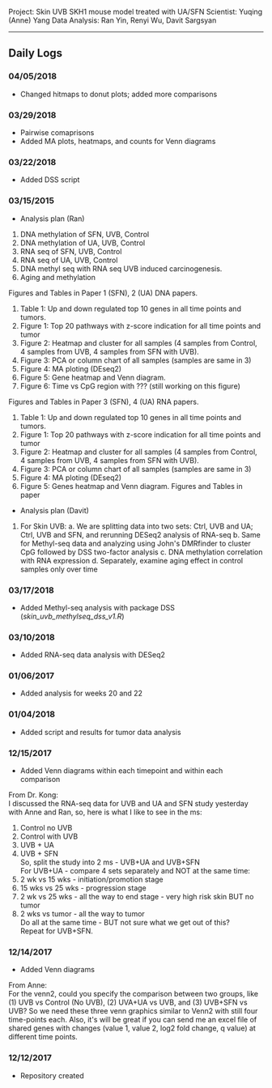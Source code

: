 Project: Skin UVB SKH1 mouse model treated with UA/SFN
Scientist: Yuqing (Anne) Yang
Data Analysis: Ran Yin, Renyi Wu, Davit Sargsyan

---

## Daily Logs
### 04/05/2018
* Changed hitmaps to donut plots; added more comparisons

### 03/29/2018
* Pairwise comaprisons   
* Added MA plots, heatmaps, and counts for Venn diagrams

### 03/22/2018
* Added DSS script

### 03/15/2015
* Analysis plan (Ran)    

1. DNA methylation of SFN, UVB, Control
2. DNA methylation of UA, UVB, Control
3. RNA seq of SFN, UVB, Control
4. RNA seq of UA, UVB, Control
5. DNA methyl seq with RNA seq UVB induced carcinogenesis.
6. Aging and methylation

Figures and Tables in Paper 1 (SFN), 2 (UA) DNA papers.
1. Table 1: Up and down regulated top 10 genes in all time points and tumors.
2. Figure 1: Top 20 pathways with z-score indication for all time points and tumor
3. Figure 2: Heatmap and cluster for all samples (4 samples from Control, 4 samples from UVB,
4 samples from SFN with UVB).
4. Figure 3: PCA or column chart of all samples (samples are same in 3)
5. Figure 4: MA ploting (DEseq2)
6. Figure 5: Gene heatmap and Venn diagram.
6. Figure 6: Time vs CpG region with ??? (still working on this figure)

Figures and Tables in Paper 3 (SFN), 4 (UA) RNA papers.
1. Table 1: Up and down regulated top 10 genes in all time points and tumors.
2. Figure 1: Top 20 pathways with z-score indication for all time points and tumor
3. Figure 2: Heatmap and cluster for all samples (4 samples from Control, 4 samples from UVB,
4 samples from SFN with UVB).
4. Figure 3: PCA or column chart of all samples (samples are same in 3)
5. Figure 4: MA ploting (DEseq2)
6. Figure 5: Genes heatmap and Venn diagram.
Figures and Tables in paper

* Analysis plan (Davit)    

1. For Skin UVB:
   a. We are splitting data into two sets: Ctrl, UVB and UA; Ctrl, UVB and SFN, and rerunning DESeq2 analysis of RNA-seq
   b. Same for Methyl-seq data and analyzing using John's DMRfinder to  cluster CpG followed by DSS two-factor analysis
   c. DNA methylation correlation with RNA expression
   d. Separately, examine aging effect in control samples only over time 

### 03/17/2018
* Added Methyl-seq analysis with package DSS (*skin_uvb_methylseq_dss_v1.R*)

### 03/10/2018
* Added RNA-seq data analysis with DESeq2

### 01/06/2017
* Added analysis for weeks 20 and 22

### 01/04/2018
* Added script and results for tumor data analysis

### 12/15/2017
* Added Venn diagrams within each timepoint and within each comparison    

From Dr. Kong:    
I discussed the RNA-seq data for UVB and UA and SFN study yesterday with Anne and Ran, so, here is what I like to see in the ms:    
1. Control no UVB   
2. Control with UVB    
3. UVB + UA    
4. UVB + SFN    
So, split the study into 2 ms - UVB+UA and UVB+SFN    
For UVB+UA - compare 4 sets separately and NOT at the same time:  
1. 2 wk vs 15 wks - initiation/promotion stage    
2. 15 wks vs 25 wks - progression stage    
3. 2 wk vs 25 wks - all the way to end stage - very high risk skin BUT no tumor    
4. 2 wks vs tumor - all the way to tumor   
Do all at the same time - BUT not sure what we get out of this?    
Repeat for UVB+SFN.    
 
### 12/14/2017
* Added Venn diagrams    
    
From Anne:   
For the venn2, could you specify the comparison between two groups, like (1) UVB vs Control (No UVB), (2) UVA+UA vs UVB, and (3) UVB+SFN vs UVB? So we need these three venn graphics similar to Venn2 with still four time-points each. Also, it's will be great if you can send me an excel file of shared genes with changes (value 1, value 2, log2 fold change, q value) at different time points.    

### 12/12/2017
* Repository created